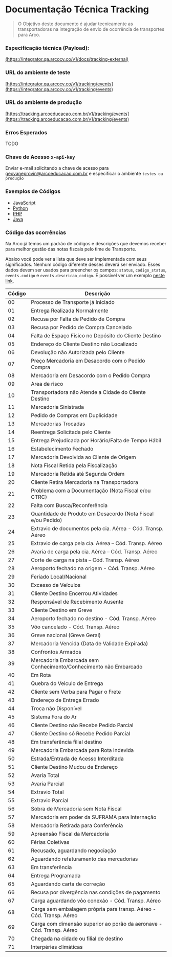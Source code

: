 
# Documentação Técnica Tracking
> O Objetivo deste documento é ajudar tecnicamente as transportadoras na integração de envio de ocorrência de transportes para Arco.

### Especificação técnica (Payload):
[(https://integrator.qa.arcocv.co/v1/docs/tracking-external)](https://integrator.qa.arcocv.co/v1/docs/tracking-external)

###  URL do ambiente de teste
[https://integrator.qa.arcocv.co/v1/tracking/events](https://integrator.qa.arcocv.co/v1/tracking/events)

### URL do ambiente de produção
[https://tracking.arcoeducacao.com.br/v1/tracking/events](https://tracking.arcoeducacao.com.br/v1/tracking/events)

### Erros Esperados
TODO

### Chave de Acesso `x-api-key`
Enviar e-mail solicitando a chave de acesso para geovaneprovin@arcoeducacao.com.br e especificar o ambiente `testes ou produção`

### Exemplos de Códigos
- [JavaScript](JavaScript)
- [Python](Python)
- [PHP](PHP)
- [Java](Java)
  
### Código das ocorrências
Na Arco já temos um padrão de códigos e descrições que devemos receber para melhor gestão das notas fiscais pelo time de Transporte.

Abaixo você pode ver a lista que deve ser implementada com seus significados. Nenhum código diferente desses deverá ser enviado. Esses dados devem ser usados para preencher os campos: `status`, `codigo_status`, `events.codigo` e `events.descricao_codigo`. É possível ver um exemplo [neste link](https://1ciiwix04k.execute-api.us-east-1.amazonaws.com/prod/v1/docs-tracking-external-openapi).

| Código | Descrição |
| --- | --- |
| 00 | Processo de Transporte já Iniciado |
| 01 | Entrega Realizada Normalmente |
| 02 | Recusa por Falta de Pedido de Compra |
| 03 | Recusa por Pedido de Compra Cancelado |
| 04 | Falta de Espaço Físico no Depósito do Cliente Destino |
| 05 | Endereço do Cliente Destino não Localizado |
| 06 | Devolução não Autorizada pelo Cliente |
| 07 | Preço Mercadoria em Desacordo com o Pedido Compra |
| 08 | Mercadoria em Desacordo com o Pedido Compra |
| 09 | Area de risco |
| 10 | Transportadora não Atende a Cidade do Cliente Destino |
| 11 | Mercadoria Sinistrada |
| 12 | Pedido de Compras em Duplicidade |
| 13 | Mercadorias Trocadas |
| 14 | Reentrega Solicitada pelo Cliente |
| 15 | Entrega Prejudicada por Horário/Falta de Tempo Hábil |
| 16 | Estabelecimento Fechado |
| 17 | Mercadoria Devolvida ao Cliente de Origem |
| 18 | Nota Fiscal Retida pela Fiscalização |
| 19 | Mercadoria Retida até Segunda Ordem |
| 20 | Cliente Retira Mercadoria na Transportadora |
| 21 | Problema com a Documentação (Nota Fiscal e/ou CTRC) |
| 22 | Falta com Busca/Reconferência |
| 23 | Quantidade de Produto em Desacordo (Nota Fiscal e/ou Pedido) |
| 24 | Extravio de documentos pela cia. Aérea - Cód. Transp. Aéreo |
| 25 | Extravio de carga pela cia. Aérea – Cód. Transp. Aéreo |
| 26 | Avaria de carga pela cia. Aérea – Cód. Transp. Aéreo |
| 27 | Corte de carga na pista – Cód. Transp. Aéreo |
| 28 | Aeroporto fechado na origem - Cód. Transp. Aéreo |
| 29 | Feriado Local/Nacional |
| 30 | Excesso de Veículos |
| 31 | Cliente Destino Encerrou Atividades |
| 32 | Responsável de Recebimento Ausente |
| 33 | Cliente Destino em Greve |
| 34 | Aeroporto fechado no destino - Cód. Transp. Aéreo |
| 35 | Vôo cancelado - Cód. Transp. Aéreo |
| 36 | Greve nacional (Greve Geral) |
| 37 | Mercadoria Vencida (Data de Validade Expirada) |
| 38 | Confrontos Armados |
| 39 | Mercadoria Embarcada sem Conhecimento/Conhecimento não Embarcado |
| 40 | Em Rota |
| 41 | Quebra do Veiculo de Entrega |
| 42 | Cliente sem Verba para Pagar o Frete |
| 43 | Endereço de Entrega Errado |
| 44 | Troca não Disponível |
| 45 | Sistema Fora do Ar |
| 46 | Cliente Destino não Recebe Pedido Parcial |
| 47 | Cliente Destino só Recebe Pedido Parcial |
| 48 | Em transferência filial destino |
| 49 | Mercadoria Embarcada para Rota Indevida |
| 50 | Estrada/Entrada de Acesso Interditada |
| 51 | Cliente Destino Mudou de Endereço |
| 52 | Avaria Total |
| 53 | Avaria Parcial |
| 54 | Extravio Total |
| 55 | Extravio Parcial |
| 56 | Sobra de Mercadoria sem Nota Fiscal |
| 57 | Mercadoria em poder da SUFRAMA para Internação |
| 58 | Mercadoria Retirada para Conferência |
| 59 | Apreensão Fiscal da Mercadoria |
| 60 | Férias Coletivas |
| 61 | Recusado, aguardando negociação |
| 62 | Aguardando refaturamento das mercadorias |
| 63 | Em transferência |
| 64 | Entrega Programada |
| 65 | Aguardando carta de correção |
| 66 | Recusa por divergência nas condições de pagamento |
| 67 | Carga aguardando vôo conexão - Cód. Transp. Aéreo |
| 68 | Carga sem embalagem própria para transp. Aéreo - Cód. Transp. Aéreo |
| 69 | Carga com dimensão superior ao porão da aeronave - Cód. Transp. Aéreo |
| 70 | Chegada na cidade ou filial de destino |
| 71 | Interpéries climáticas |
